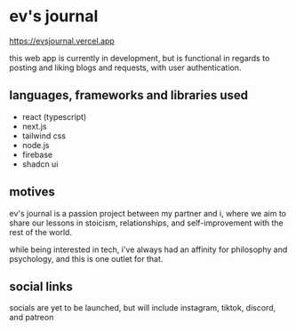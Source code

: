 # ev's journal

https://evsjournal.vercel.app

this web app is currently in development, but is functional in regards to posting and liking blogs and requests, with user authentication.

## languages, frameworks and libraries used

- react (typescript)
- next.js
- tailwind css
- node.js
- firebase
- shadcn ui

## motives

ev's journal is a passion project between my partner and i, where we aim to share our lessons in stoicism, relationships, and self-improvement with the rest of the world.

while being interested in tech, i've always had an affinity for philosophy and psychology, and this is one outlet for that.

## social links

socials are yet to be launched, but will include instagram, tiktok, discord, and patreon
